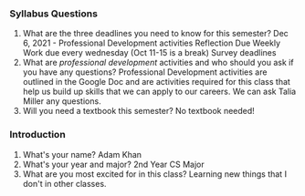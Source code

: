 ### Syllabus Questions
1. What are the three deadlines you need to know for this semester?
    Dec 6, 2021 - Professional Development activities Reflection Due
    Weekly Work due every wednesday (Oct 11-15 is a break)
    Survey deadlines
2. What are *professional development* activities and who should you ask if you have any questions?
    Professional Development activities are outlined in the Google Doc and are activities required for this class that help us build up skills that we can apply to our careers. We can ask Talia Miller any questions.
3. Will you need a textbook this semester?
    No textbook needed!
### Introduction
1. What's your name?
Adam Khan
2. What's your year and major?
2nd Year CS Major
3. What are you most excited for in this class?
Learning new things that I don't in other classes.